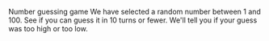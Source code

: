 Number guessing game
We have selected a random number between 1 and 100. See if you can guess it in 10 turns or fewer. We'll tell you if your guess was too high or too low.
